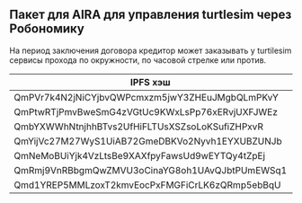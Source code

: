Пакет для AIRA для управления turtlesim через Робономику
--------------------------------------------------------

На период заключения договора кредитор может заказывать у turtilesim сервисы прохода по окружности, по часовой стрелке или против.

IPFS хэш                                       | Имя файла
-----------------------------------------------|-------------------------------------------------------
QmPVr7k4N2jNiCYjbvQWPcmxzm5jwY3ZHEuJMgbQLmPKvY | turtlesim_aira_order_allow.model
QmPtwRTjPmvBweSmG4zVGtUc9KWxLsPp76xERvjUXFJWEz | turtlesim_aira_order_duration_1h.objective
QmbYXWWhNtnjhhBTvs2UfHiFLTUsXSZsoLoKSufiZHPxvR | turtlesim_aira_order_duration_24h.objective
QmYijVc27M27WyS1UiAB72GmeDBKVo2Nyvh1EYXUBZUNJb | turtlesim_aira_order_duration_60s.objective
QmNeMoBUiYjk4VzLtsBe9XAXfpyFawsUd9wEYTQy4tZpEj | turtlesim_aira_order_move.model
QmRmj9VnRBbgmQwZMVU3oCinaYG8oh1UAvQJbtPUmEWSq1 | turtlesim_aira_order_circle_clockwise.objective
Qmd1YREP5MMLzoxT2kmvEocPxFMGFiCrLK6zQRmp5ebBqU | turtlesim_aira_order_circle_counterclockwise.objective
